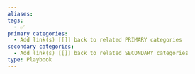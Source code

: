 ```yaml
---
aliases: 
tags:
  - ✅
primary categories:
  - Add link(s) [[]] back to related PRIMARY categories
secondary categories:
  - Add link(s) [[]] back to related SECONDARY categories
type: Playbook
---
```

